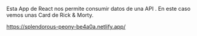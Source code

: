 Esta App de React nos permite consumir datos de una API . 
En este caso vemos unas Card de Rick & Morty. 

https://splendorous-peony-be4a0a.netlify.app/
